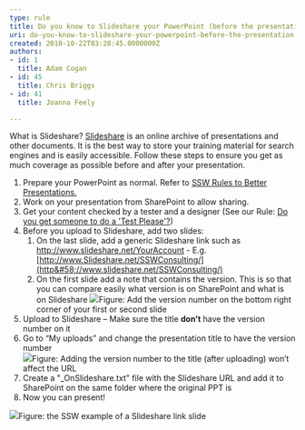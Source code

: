 ```yaml
---
type: rule
title: Do you know to Slideshare your PowerPoint (before the presentation)?
uri: do-you-know-to-slideshare-your-powerpoint-before-the-presentation
created: 2010-10-22T03:28:45.0000000Z
authors:
- id: 1
  title: Adam Cogan
- id: 45
  title: Chris Briggs
- id: 41
  title: Joanna Feely

---
```



What is Slideshare? [Slideshare](http&#58;//www.slideshare.net/) is an online archive of presentations and other documents. It is the best way to store your training material for search engines and is easily accessible. Follow these steps to ensure you get as much coverage as possible before and after your presentation.

1. Prepare your PowerPoint as normal. Refer to [SSW Rules to Better Presentations.](/Communication/RulesToBetterPowerpointPresentations/Pages/default.aspx)
2. Work on your presentation from SharePoint to allow sharing.
3. Get your content checked by a tester and a designer (See our Rule: [Do you get someone to do a 'Test Please'?](/Communication/RulesToBetterPowerpointPresentations/Pages/PPTTester.aspx))
4. Before you upload to Slideshare, add two slides:
    1. On the last slide, add a generic Slideshare link such as http://www.slideshare.net/YourAccount - E.g. [http://www.Slideshare.net/SSWConsulting/](http&#58;//www.slideshare.net/SSWConsulting/)
    2. On the first slide add a note that contains the version. This is so that you can compare easily what version is on SharePoint and what is on Slideshare
![](/Communication/RulesToBetterPowerpointPresentations/PublishingImages/version-number.jpg)Figure: Add the version number on the bottom right corner of your first or second slide
5. Upload to Slideshare – Make sure the title **don’t** have the version number on it
6. Go to “My uploads” and change the presentation title to have the version number<br>![](/Communication/RulesToBetterPowerpointPresentations/PublishingImages/version-number-slideshare.jpg)Figure: Adding the version number to the title (after uploading) won’t affect the URL
7. Create a "\_OnSlideshare.txt" file with the Slideshare URL and add it to SharePoint on the same folder where the original PPT is
8. Now you can present!

![](/Communication/RulesToBetterPowerpointPresentations/PublishingImages/slideshareend.jpg)Figure: the SSW example of a Slideshare link slide

